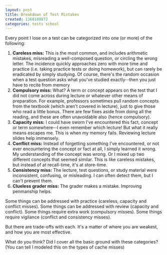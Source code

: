 ```yaml
---
layout: post
title: Breakdown of Test Mistakes
created: 1268108872
categories: tests school
---
```

Every point I lose on a test can be categorized into one (or more) of the following:

1. <strong>Careless miss:</strong> This is the most common, and includes arithmetic mistakes, misreading a well-composed question, or circling the wrong letter. The incidence quickly approaches zero with more time and practice (i.e. taking practice tests or doing homework), but can rarely be eradicated by simply studying. Of course, there's the random occasion when a test question asks what you've studied exactly--then you just have to recite from memory
1. <strong>Compulsory miss:</strong> What? A term or concept appears on the test that I did not come across during lecture or whatever other means of preparation. For example, professors sometimes pull random concepts from the textbook (which aren't covered in lecture), just to give those who read a little bonus. There are few fixes aside from doing all the reading, and these are often unavoidable also (hence compulsory).
1. <strong>Capacity miss:</strong> I could have sworn I've encountered this fact, concept or term somewhere--I even remember which lecture! But what it really means escapes me. This is when my memory fails. Reviewing lecture slides help immensely.
1. <strong>Conflict miss:</strong> Instead of forgetting something I've encountered, or not ever encountering the concept or fact at all, I simply learned it wrong. My understanding of the concept was wrong. Or I mixed up two different concepts that seemed similar. This is like careless mistakes, but instead of at recall-time, it's at store-time.
1. <strong>Consistency miss:</strong> The lecture, test questions, or study material were inconsistent, confusing, or misleading. I can often detect them, but I can't prevent them.
1. <strong>Clueless grader miss:</strong> The grader makes a mistake. Improving penmanship helps.

Some things can be addressed with practice (careless, capacity and conflict misses). Some things can be addressed with review (capacity and conflict). Some things require extra work (compulsory misses). Some things require vigilance (conflict and consistency misses).

But there are trade-offs with each. It's a matter of where you are weakest, and how you are most effective.

What do you think? Did I cover all the basic ground with these categories? (You can tell I modeled this on the types of cache misses)
